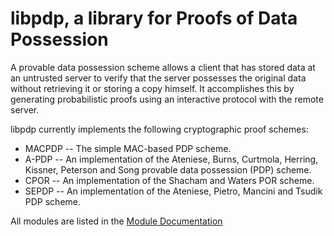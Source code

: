 # libpdp, a library for Proofs of Data Possession
A provable data possession scheme allows a client that has stored data at 
an untrusted server to verify that the server possesses the original data 
without retrieving it or storing a copy himself. It accomplishes this by 
generating probabilistic proofs using an interactive protocol with the 
remote server.

libpdp currently implements the following cryptographic proof schemes:

* MACPDP -- The simple MAC-based PDP scheme.
* A-PDP -- An implementation of the Ateniese, Burns, Curtmola, Herring, 
     Kissner, Peterson and Song provable data possession (PDP) scheme.
* CPOR -- An implementation of the Shacham and Waters POR scheme.
* SEPDP -- An implementation of the Ateniese, Pietro, Mancini and Tsudik
     PDP scheme.

All modules are listed in the <a href="modules.html">Module Documentation</a>


